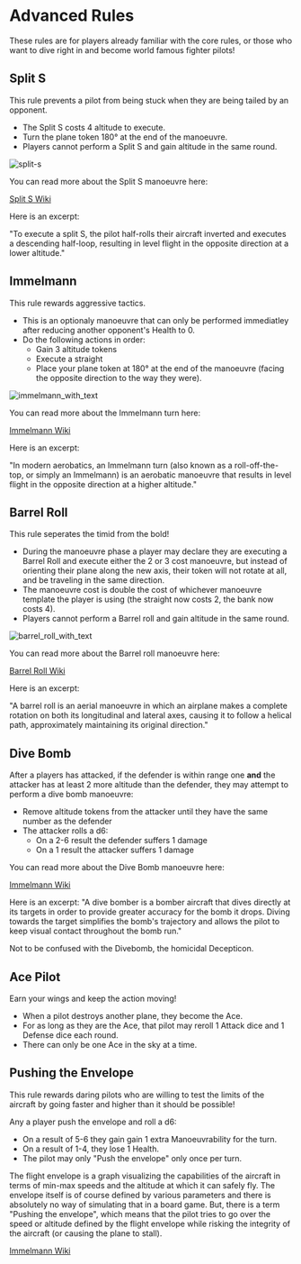 # Advanced Rules

These rules are for players already familiar with the core rules, or those who want to dive right in and become world famous fighter pilots!

## Split S

This rule prevents a pilot from being stuck when they are being tailed by an opponent.

- The Split S costs 4 altitude to execute.
- Turn the plane token 180° at the end of the manoeuvre.
- Players cannot perform a Split S and gain altitude in the same round.

![split-s](https://user-images.githubusercontent.com/91621088/212528018-d6794ec1-d06e-4aab-9836-c2f4ba803637.png)

You can read more about the Split S manoeuvre here:

<a href="https://en.m.wikipedia.org/wiki/Split_S" target="_blank" class="button">Split S Wiki</a>

Here is an excerpt:

"To execute a split S, the pilot half-rolls their aircraft inverted and executes a descending half-loop, resulting in level flight in the opposite direction at a lower altitude."

## Immelmann

This rule rewards aggressive tactics.

- This is an optionaly manoeuvre that can only be performed immediatley after reducing another opponent's Health to 0.
- Do the following actions in order:
  - Gain 3 altitude tokens
  - Execute a straight
  - Place your plane token at 180° at the end of the manoeuvre (facing the opposite direction to the way they were).

![immelmann_with_text](https://user-images.githubusercontent.com/91621088/168678053-855dd761-e99f-4563-ae60-34632d8bf2dd.png)

You can read more about the Immelmann turn here:

<a href="https://en.m.wikipedia.org/wiki/Immelmann_turn" target="_blank" class="button">Immelmann Wiki</a>

Here is an excerpt:

"In modern aerobatics, an Immelmann turn (also known as a roll-off-the-top, or simply an Immelmann) is an aerobatic manoeuvre that results in level flight in the opposite direction at a higher altitude."

## Barrel Roll

This rule seperates the timid from the bold!

- During the manoeuvre phase a player may declare they are executing a Barrel Roll and execute either the 2 or 3 cost manoeuvre, but instead of orienting their plane along the new axis, their token will not rotate at all, and be traveling in the same direction.
- The manoeuvre cost is double the cost of whichever manoeuvre template the player is using (the straight now costs 2, the bank now costs 4).
- Players cannot perform a Barrel roll and gain altitude in the same round.

![barrel_roll_with_text](https://user-images.githubusercontent.com/91621088/168678014-f78b079a-f44a-4a6c-b3c8-42ed09937de2.png)

You can read more about the Barrel roll manoeuvre here:

<a href="https://en.wikipedia.org/wiki/Barrel_roll" target="_blank" class="button">Barrel Roll Wiki</a>

Here is an excerpt:

"A barrel roll is an aerial manoeuvre in which an airplane makes a complete rotation on both its longitudinal and lateral axes, causing it to follow a helical path, approximately maintaining its original direction."

## Dive Bomb

After a players has attacked, if the defender is within range one **and** the attacker has at least 2 more altitude than the defender, they may attempt to perform a dive bomb manoeuvre:

- Remove altitude tokens from the attacker until they have the same number as the defender
- The attacker rolls a d6:
  - On a 2-6 result the defender suffers 1 damage
  - On a 1 result the attacker suffers 1 damage

You can read more about the Dive Bomb manoeuvre here:

<a href="https://en.wikipedia.org/wiki/Dive_bomber" target="_blank" class="button">Immelmann Wiki</a>

Here is an excerpt:
"A dive bomber is a bomber aircraft that dives directly at its targets in order to provide greater accuracy for the bomb it drops. Diving towards the target simplifies the bomb's trajectory and allows the pilot to keep visual contact throughout the bomb run."

Not to be confused with the Divebomb, the homicidal Decepticon.

## Ace Pilot

Earn your wings and keep the action moving!

- When a pilot destroys another plane, they become the Ace.
- For as long as they are the Ace, that pilot may reroll 1 Attack dice and 1 Defense dice each round.
- There can only be one Ace in the sky at a time.

## Pushing the Envelope

This rule rewards daring pilots who are willing to test the limits of the aircraft by going faster and higher than it should be possible!

Any a player push the envelope and roll a d6:

- On a result of 5-6 they gain gain 1 extra Manoeuvrability for the turn.
- On a result of 1-4, they lose 1 Health.
- The pilot may only "Push the envelope" only once per turn.

The flight envelope is a graph visualizing the capabilities of the aircraft in terms of min-max speeds and the altitude at which it can safely fly. The envelope itself is of course defined by various parameters and there is absolutely no way of simulating that in a board game. But, there is a term "Pushing the envelope", which means that the pilot tries to go over the speed or altitude defined by the flight envelope while risking the integrity of the aircraft (or causing the plane to stall).

<a href="https://en.wikipedia.org/wiki/Flight_envelope#%22Pushing_the_envelope%22" target="_blank" class="button">Immelmann Wiki</a>
